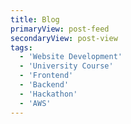 ```yaml
---
title: Blog
primaryView: post-feed
secondaryView: post-view
tags: 
  - 'Website Development'
  - 'University Course'
  - 'Frontend'
  - 'Backend'
  - 'Hackathon'
  - 'AWS'
---
```


